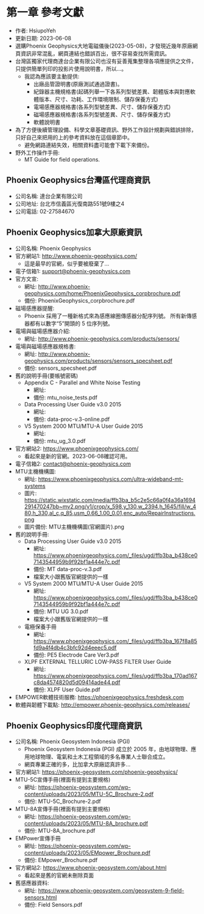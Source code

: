 # 第一章 參考文獻
+ 作者: HsiupoYeh
+ 更新日期: 2023-06-08
+ 選購Phoenix Geophysics大地電磁儀後(2023-05-08)，才發現近幾年原廠網頁資訊非常混亂，網頁連結也錯誤百出，很不容易查找所需資訊。
+ 台灣區獨家代理商達台企業有限公司也沒有妥善蒐集整理各項應提供之文件，只提供簡單列印的投影片使用說明書，所以...。
  + 我認為應該要主動提供:
    + 出廠品管證明書(原廠測試通過證書)。
    + 紀錄器主機規格書(起碼列舉一下各系列型號差異、韌體版本與對應軟體版本、尺寸、功耗、工作環境限制、儲存保養方式)
    + 電場感應器規格書(各系列型號差異、尺寸、儲存保養方式)
    + 磁場感應器規格書(各系列型號差異、尺寸、儲存保養方式)
    + 軟體說明書
+ 為了方便後續管理設備、科學文章基礎資訊、野外工作設計規劃與錯誤排除，只好自己來把用的上的參考資料放在這個章節中。
  + 避免網路連結失效，相關資料盡可能會下載下來備份。
+ 野外工作操作手冊:
  + MT Guide for field operations.

## Phoenix Geophysics台灣區代理商資訊
+ 公司名稱: 達台企業有限公司
+ 公司地址: 台北市信義區光復南路551號9樓之4
+ 公司電話: 02-27584670


## Phoenix Geophysics加拿大原廠資訊
+ 公司名稱: Phoenix Geophysics
+ 官方網站1: http://www.phoenix-geophysics.com/
  + 這是最早的官網，似乎要被廢棄了...
+ 電子信箱1: support@phoenix-geophysics.com
+ 官方文宣:
  + 網址: http://www.phoenix-geophysics.com/home/PhoenixGeophysics_corpbrochure.pdf
  + 備份: PhoenixGeophysics_corpbrochure.pdf
+ 磁場感應器提醒: 
  + Phoenix 採用了一種新格式來為感應線圈傳感器分配序列號。 所有新傳感器都有以數字“5”開頭的 5 位序列號。
+ 電場與磁場感應器介紹:
  + 網址: http://www.phoenix-geophysics.com/products/sensors/ 
+ 電場與磁場感應器規格書:
  + 網址: http://www.phoenix-geophysics.com/products/sensors/sensors_specsheet.pdf
  + 備份: sensors_specsheet.pdf
+ 舊的說明手冊(要帳號密碼)
  + Appendix C - Parallel and White Noise Testing
    + 網址: 
    + 備份: mtu_noise_tests.pdf
  + Data Processing User Guide v3.0 2015
    + 網址: 
    + 備份: data-proc-v.3-online.pdf
  + V5 System 2000 MTU/MTU-A User Guide 2015
    + 網址:
    + 備份: mtu_ug_3.0.pdf 
+ 官方網站2: https://www.phoenixgeophysics.com/
  + 看起來是新的官網。2023-06-08確認可用。
+ 電子信箱2: contact@phoenix-geophysics.com
+ MTU主機機構圖:
  + 網址: https://www.phoenixgeophysics.com/ultra-wideband-mt-systems
  + 圖片: https://static.wixstatic.com/media/ffb3ba_b5c2e5c66a0f4a36a1694291470247bb~mv2.png/v1/crop/x_598,y_130,w_2394,h_1645/fill/w_480,h_330,al_c,q_85,usm_0.66_1.00_0.01,enc_auto/RepairInstructions.png
  + 圖片備份: MTU主機機構圖(官網圖片).png
+ 舊的說明手冊:
  + Data Processing User Guide v3.0 2015
    + 網址: https://www.phoenixgeophysics.com/_files/ugd/ffb3ba_b438ce07143544959b9f92bf1a444e7c.pdf
    + 備份: MT data-proc-v.3.pdf
    + 檔案大小跟舊版官網提供的一樣
  + V5 System 2000 MTU/MTU-A User Guide 2015
    + 網址: https://www.phoenixgeophysics.com/_files/ugd/ffb3ba_b438ce07143544959b9f92bf1a444e7c.pdf
    + 備份: MTU UG 3.0.pdf
    + 檔案大小跟舊版官網提供的一樣
  + 電極保養手冊
    + 網址: https://www.phoenixgeophysics.com/_files/ugd/ffb3ba_167f8a85fd9a4f4db4c3bfc92d4eeec5.pdf
    + 備份: PE5 Electrode Care Ver3.pdf
  + XLPF EXTERNAL TELLURIC LOW-PASS FILTER User Guide
    + 網址: https://www.phoenixgeophysics.com/_files/ugd/ffb3ba_170ad167c8da4574820d5d09414ade44.pdf
    + 備份: XLPF User Guide.pdf 
+ EMPOWER軟體技術服務: https://phoenixgeophysics.freshdesk.com
+ 軟體與韌體下載點: http://empower.phoenix-geophysics.com/releases/

## Phoenix Geophysics印度代理商資訊
+ 公司名稱: Phoenix Geosystem Indonesia (PGI)
  + Phoenix Geosystem Indonesia (PGI) 成立於 2005 年，由地球物理、應用地球物理、電氣和土木工程領域的多名專業人士聯合成立。
  + 網頁專業正確的多，比加拿大原廠認真許多...
+ 官方網站1: https://phoenix-geosystem.com/phoenix-geophysics/ 
+ MTU-5C宣傳手冊(裡面有提到主要規格)
  + 網址: https://phoenix-geosystem.com/wp-content/uploads/2023/05/MTU-5C_Brochure-2.pdf
  + 備份: MTU-5C_Brochure-2.pdf
+ MTU-8A宣傳手冊(裡面有提到主要規格)
  + 網址: https://phoenix-geosystem.com/wp-content/uploads/2023/05/MTU-8A_brochure.pdf 
  + 備份: MTU-8A_brochure.pdf 
+ EMPower宣傳手冊
  + 網址: https://phoenix-geosystem.com/wp-content/uploads/2023/05/EMpower_Brochure.pdf
  + 備份: EMpower_Brochure.pdf
+ 官方網站2: https://www.phoenix-geosystem.com/about.html
  + 看起來是舊的官網未刪除頁面
+ 舊感應器資料:
  + 網址: https://www.phoenix-geosystem.com/geosystem-9-field-sensors.html
  + 備份: Field Sensors.pdf
